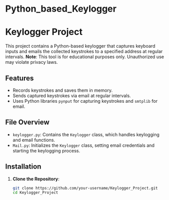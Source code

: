 # Python_based_Keylogger

# Keylogger Project

This project contains a Python-based keylogger that captures keyboard inputs and emails the collected keystrokes to a specified address at regular intervals. **Note**: This tool is for educational purposes only. Unauthorized use may violate privacy laws.

## Features
- Records keystrokes and saves them in memory.
- Sends captured keystrokes via email at regular intervals.
- Uses Python libraries `pynput` for capturing keystrokes and `smtplib` for email.

## File Overview
- `keylogger.py`: Contains the `Keylogger` class, which handles keylogging and email functions.
- `Mail.py`: Initializes the `Keylogger` class, setting email credentials and starting the keylogging process.

## Installation
1. **Clone the Repository**:
   ```bash
   git clone https://github.com/your-username/Keylogger_Project.git
   cd Keylogger_Project
